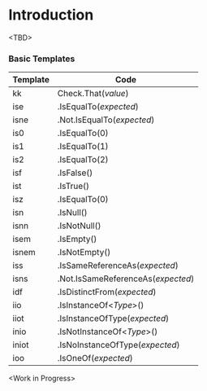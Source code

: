 # Introduction

\<TBD>


### Basic Templates

Template | Code
---------|-----------------------------------------------------
kk       | Check.That(*value*)
ise      |   .IsEqualTo(*expected*)
isne     |   .Not.IsEqualTo(*expected*)
is0      |   .IsEqualTo(0)
is1      |   .IsEqualTo(1)
is2      |   .IsEqualTo(2)
isf      |   .IsFalse()
ist      |   .IsTrue()
isz      |   .IsEqualTo(0)
isn      |   .IsNull()
isnn     |   .IsNotNull()
isem     |   .IsEmpty()
isnem    |   .IsNotEmpty()
iss      |   .IsSameReferenceAs(*expected*)
isns     |   .Not.IsSameReferenceAs(*expected*)
idf      |   .IsDistinctFrom(*expected*)
iio      |   .IsInstanceOf\<*Type*>()
iiot     |   .IsInstanceOfType(*expected*)
inio     |   .IsNotInstanceOf\<*Type*>()
iniot    |   .IsNoInstanceOfType(*expected*)
ioo      |   .IsOneOf(*expected*)


\<Work in Progress>

